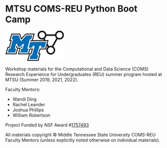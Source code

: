 # MTSU COMS-REU Python Boot Camp

![Computational and Data Science Program](COMS-logo.png)


Workshop materials for the Computational and Data Science (COMS) Research Experience for Undergraduates (REU) summer program hosted at MTSU (Summer 2019, 2021, 2022).

Faculty Mentors:

* Wandi Ding
* Rachel Leander
* Joshua Phillips
* William Robertson

Project Funded by NSF Award #[1757493](https://www.nsf.gov/awardsearch/showAward?AWD_ID=1757493)

All materials copyright &copy; Middle Tennessee State University COMS-REU Faculty Mentors (unless explicitly noted otherwise on individual materials).

